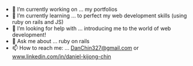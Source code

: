 
- 🔭 I’m currently working on ... my portfolios
- 🌱 I’m currently learning ... to perfect my web development skills (using ruby on rails and JS)
- 🤔 I’m looking for help with ... introducing me to the world of web development!
- 💬 Ask me about ... ruby on rails
- 📫 How to reach me: ... DanChin327@gmail.com or www.linkedin.com/in/daniel-kijong-chin
  

